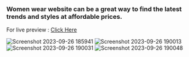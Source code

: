 <h3>Women wear website can be a great way to find the latest trends and styles at affordable prices.</h3>

For live preview : <a href="https://zaineli.github.io/RevivStyle"> Click Here </a>

![Screenshot 2023-09-26 185941](https://github.com/zaineli/RevivStyle/assets/113494181/4964a626-7f0e-42f9-b41b-3cc043e2fcf0)
![Screenshot 2023-09-26 190013](https://github.com/zaineli/RevivStyle/assets/113494181/a971a1d0-096f-41b9-a189-26ff9aaeaeba)
![Screenshot 2023-09-26 190031](https://github.com/zaineli/RevivStyle/assets/113494181/bf22bc0d-2df8-461e-ae82-3908fb12e18a)
![Screenshot 2023-09-26 190048](https://github.com/zaineli/RevivStyle/assets/113494181/5312fc9f-98d4-4054-affd-31f5c67408de)
